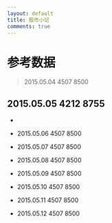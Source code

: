 ```yaml
---
layout: default
title: 股市小记
comments: true
---
```



# 参考数据


> 2015.05.04  4507       8500
## 2015.05.05           4212       8755
* 
* 2015.05.06           4507       8500

* 2015.05.07           4507       8500

* 2015.05.08           4507       8500
* 2015.05.09           4507       8500
* 2015.05.10           4507       8500
* 2015.05.11           4507       8500
* 2015.05.12           4507       8500
 
